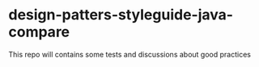 # design-patters-styleguide-java-compare
This repo will contains some tests and discussions about good practices 
